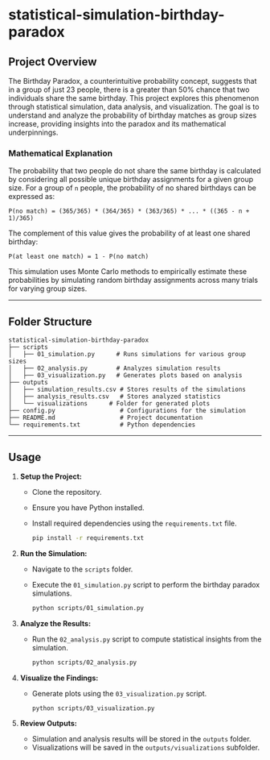# statistical-simulation-birthday-paradox

## Project Overview

The Birthday Paradox, a counterintuitive probability concept, suggests that in a group of just 23 people, there is a greater than 50% chance that two individuals share the same birthday. This project explores this phenomenon through statistical simulation, data analysis, and visualization. The goal is to understand and analyze the probability of birthday matches as group sizes increase, providing insights into the paradox and its mathematical underpinnings.

### **Mathematical Explanation**

The probability that two people do not share the same birthday is calculated by considering all possible unique birthday assignments for a given group size. For a group of `n` people, the probability of no shared birthdays can be expressed as:

```
P(no match) = (365/365) * (364/365) * (363/365) * ... * ((365 - n + 1)/365)
```

The complement of this value gives the probability of at least one shared birthday:

```
P(at least one match) = 1 - P(no match)
```

This simulation uses Monte Carlo methods to empirically estimate these probabilities by simulating random birthday assignments across many trials for varying group sizes.

---

## Folder Structure

```
statistical-simulation-birthday-paradox
├── scripts
│   ├── 01_simulation.py      # Runs simulations for various group sizes
│   ├── 02_analysis.py        # Analyzes simulation results
│   ├── 03_visualization.py   # Generates plots based on analysis
├── outputs
│   ├── simulation_results.csv # Stores results of the simulations
│   ├── analysis_results.csv   # Stores analyzed statistics
│   └── visualizations      # Folder for generated plots
├── config.py                  # Configurations for the simulation
├── README.md                  # Project documentation
└── requirements.txt           # Python dependencies
```

---

## Usage

1. **Setup the Project:**
    - Clone the repository.
    - Ensure you have Python installed.
    - Install required dependencies using the `requirements.txt` file.

      ```bash
      pip install -r requirements.txt
      ```

2. **Run the Simulation:**
    - Navigate to the `scripts` folder.
    - Execute the `01_simulation.py` script to perform the birthday paradox simulations.

      ```bash
      python scripts/01_simulation.py
      ```

3. **Analyze the Results:**
    - Run the `02_analysis.py` script to compute statistical insights from the simulation.

      ```bash
      python scripts/02_analysis.py
      ```

4. **Visualize the Findings:**
    - Generate plots using the `03_visualization.py` script.

      ```bash
      python scripts/03_visualization.py
      ```

5. **Review Outputs:**
    - Simulation and analysis results will be stored in the `outputs` folder.
    - Visualizations will be saved in the `outputs/visualizations` subfolder.
    